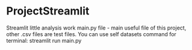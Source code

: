 # ProjectStreamlit
Streamlit little analysis work
main.py file - main useful file of this project, other .csv files are test files. You can use self datasets
command for terminal: streamlit run main.py
